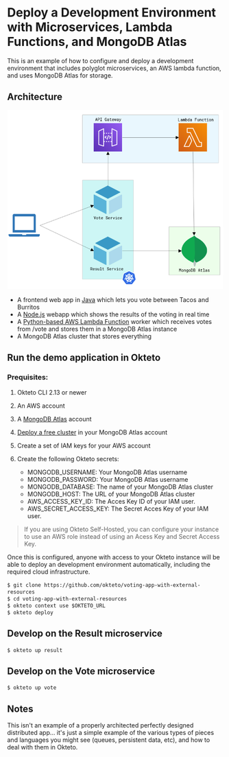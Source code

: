 # Deploy a Development Environment with Microservices, Lambda Functions, and MongoDB Atlas

This is an example of how to configure and deploy a development environment that includes polyglot microservices, an AWS lambda function, and uses MongoDB Atlas for storage.

## Architecture

![Architecture diagram](architecture.png)

* A frontend web app in [Java](/vote) which lets you vote between Tacos and Burritos
* A [Node.js](/result) webapp which shows the results of the voting in real time
* A [Python-based AWS Lambda Function](/worker) worker which receives votes from /vote and stores them in a MongoDB Atlas instance
* A MongoDB Atlas cluster that stores everything


## Run the demo application in Okteto

### Prequisites:
1. Okteto CLI 2.13 or newer
1. An AWS account
1. A [MongoDB Atlas](https://www.mongodb.com/docs/atlas/getting-started/) account
1. [Deploy a free cluster](https://www.mongodb.com/docs/atlas/tutorial/deploy-free-tier-cluster/) in your MongoDB Atlas account
1. Create a set of IAM keys for your AWS account
1. Create the following Okteto secrets:

    - MONGODB_USERNAME: Your MongoDB Atlas username
    - MONGODB_PASSWORD: Your MongoDB Atlas username
    - MONGODB_DATABASE: The name of your MongoDB Atlas cluster
    - MONGODB_HOST: The URL of your MongoDB Atlas cluster
    - AWS_ACCESS_KEY_ID: The Acces Key ID of your IAM user.
    - AWS_SECRET_ACCESS_KEY: The Secret Acces Key of your IAM user.

> If you are using Okteto Self-Hosted, you can configure your instance to use an AWS role instead of using an Acess Key and Secret Access Key.

Once this is configured, anyone with access to your Okteto instance will be able to deploy an development environment automatically, including the required cloud infrastructure.


```
$ git clone https://github.com/okteto/voting-app-with-external-resources
$ cd voting-app-with-external-resources
$ okteto context use $OKTETO_URL
$ okteto deploy
```

## Develop on the Result microservice

```
$ okteto up result
```

## Develop on the Vote microservice

```
$ okteto up vote
```

## Notes

This isn't an example of a properly architected perfectly designed distributed app... it's just a simple
example of the various types of pieces and languages you might see (queues, persistent data, etc), and how to
deal with them in Okteto.
